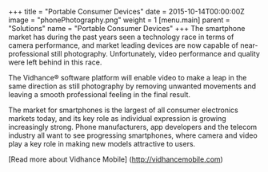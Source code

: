 +++
title = "Portable Consumer Devices"
date = 2015-10-14T00:00:00Z
image = "phonePhotography.png"
weight = 1
[menu.main]
parent = "Solutions"
name = "Portable Consumer Devices"
+++
The smartphone market has during the past years seen a technology race in terms of camera performance, and market leading devices are now capable of near-professional still photography. Unfortunately, video performance and quality were left behind in this race.

The Vidhance® software platform will enable video to make a leap in the same direction as still photography by removing unwanted movements and leaving a smooth professional feeling in the final result.

The market for smartphones is the largest of all consumer electronics markets today, and its key role as individual expression is growing increasingly strong. Phone manufacturers, app developers and the telecom industry all want to see progressing smartphones, where camera and video play a key role in making new models attractive to users.

[Read more about Vidhance Mobile] (http://vidhancemobile.com)
